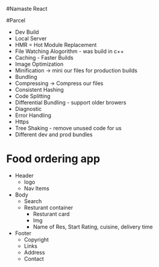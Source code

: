 #Namaste React

#Parcel

- Dev Build
- Local Server
- HMR = Hot Module Replacement
- File Watching Alogorithm - was build in c++
- Caching - Faster Builds
- Image Optimization
- Minification -> mini our files for production builds
- Bundling
- Compressing -> Compress our files
- Consistent Hashing
- Code Splitting
- Differential Bundling - support older browers
- Diagnostic
- Error Handling
- Https
- Tree Shaking - remove unused code for us
- Different dev and prod bundles

# Food ordering app

- Header
  - logo
  - Nav Items
- Body
  - Search
  - Resturant container
    - Resturant card
    - Img
    - Name of Res, Start Rating, cuisine, delivery time
- Footer
  - Copyright
  - Links
  - Address
  - Contact
